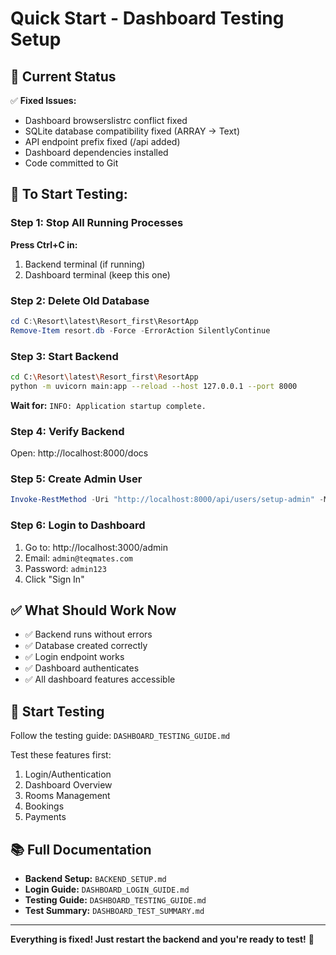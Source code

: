# Quick Start - Dashboard Testing Setup

## 🎯 Current Status

✅ **Fixed Issues:**
- Dashboard browserslistrc conflict fixed
- SQLite database compatibility fixed (ARRAY → Text)
- API endpoint prefix fixed (/api added)
- Dashboard dependencies installed
- Code committed to Git

## 🚀 To Start Testing:

### Step 1: Stop All Running Processes

**Press Ctrl+C in:**
1. Backend terminal (if running)
2. Dashboard terminal (keep this one)

### Step 2: Delete Old Database

```powershell
cd C:\Resort\latest\Resort_first\ResortApp
Remove-Item resort.db -Force -ErrorAction SilentlyContinue
```

### Step 3: Start Backend

```bash
cd C:\Resort\latest\Resort_first\ResortApp
python -m uvicorn main:app --reload --host 127.0.0.1 --port 8000
```

**Wait for:** `INFO: Application startup complete.`

### Step 4: Verify Backend

Open: http://localhost:8000/docs

### Step 5: Create Admin User

```powershell
Invoke-RestMethod -Uri "http://localhost:8000/api/users/setup-admin" -Method POST -ContentType "application/json" -Body '{"name": "Admin User", "email": "admin@teqmates.com", "password": "admin123", "phone": "+1234567890"}'
```

### Step 6: Login to Dashboard

1. Go to: http://localhost:3000/admin
2. Email: `admin@teqmates.com`
3. Password: `admin123`
4. Click "Sign In"

## ✅ What Should Work Now

- ✅ Backend runs without errors
- ✅ Database created correctly
- ✅ Login endpoint works
- ✅ Dashboard authenticates
- ✅ All dashboard features accessible

## 🧪 Start Testing

Follow the testing guide: `DASHBOARD_TESTING_GUIDE.md`

Test these features first:
1. Login/Authentication
2. Dashboard Overview
3. Rooms Management
4. Bookings
5. Payments

## 📚 Full Documentation

- **Backend Setup:** `BACKEND_SETUP.md`
- **Login Guide:** `DASHBOARD_LOGIN_GUIDE.md`
- **Testing Guide:** `DASHBOARD_TESTING_GUIDE.md`
- **Test Summary:** `DASHBOARD_TEST_SUMMARY.md`

---

**Everything is fixed! Just restart the backend and you're ready to test!** 🎉

